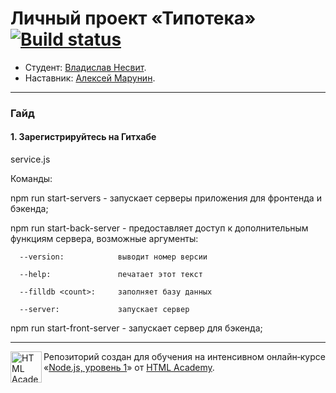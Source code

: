 # Личный проект «Типотека» [![Build status][travis-image]][travis-url]

* Студент: [Владислав Несвит](https://up.htmlacademy.ru/nodejs/3/user/1486707).
* Наставник: [Алексей Марунин](https://htmlacademy.ru/profile/id1402867).

---

### Гайд

#### 1. Зарегистрируйтесь на Гитхабе


service.js <command>

Команды:

   npm run start-servers - запускает серверы приложения для фронтенда и бэкенда;

   npm run start-back-server - предоставляет доступ к дополнительным функциям сервера, возможные аргументы:

      --version:            выводит номер версии

      --help:               печатает этот текст

      --filldb <count>:     заполняет базу данных

      --server:             запускает сервер

   npm run start-front-server - запускает сервер для бэкенда;


---

<a href="https://htmlacademy.ru/intensive/ecmascript"><img align="left" width="50" height="50" title="HTML Academy" src="https://up.htmlacademy.ru/static/img/intensive/ecmascript/logo-for-github.svg"></a>

Репозиторий создан для обучения на интенсивном онлайн‑курсе «[Node.js, уровень 1](https://htmlacademy.ru/intensive/nodejs)» от [HTML Academy](https://htmlacademy.ru).

[travis-image]: https://travis-ci.com/htmlacademy-nodejs/1486707-typoteka-3.svg?branch=master
[travis-url]: https://travis-ci.com/htmlacademy-nodejs/1486707-typoteka-3
